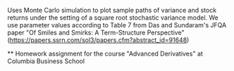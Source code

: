 Uses Monte Carlo simulation to plot sample paths of variance and stock returns under the setting of a square root stochastic variance model. We use parameter values according to Table 7 from Das
and Sundaram's JFQA paper "Of Smiles and Smirks: A Term-Structure Perspective" (https://papers.ssrn.com/sol3/papers.cfm?abstract_id=91648)

** Homework assignment for the course "Advanced Derivatives" at Columbia Business School
